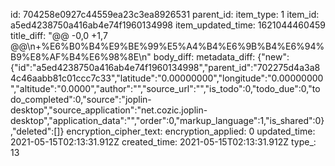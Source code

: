id: 704258e0927c44559ea23c3ea8926531
parent_id: 
item_type: 1
item_id: a5ed4238750a416ab4e74f1960134998
item_updated_time: 1621044460459
title_diff: "@@ -0,0 +1,7 @@\\n+%E6%B0%B4%E9%BE%99%E5%A4%B4%E6%9B%B4%E6%94%B9%E8%AF%B4%E6%98%8E\\n"
body_diff: 
metadata_diff: {"new":{"id":"a5ed4238750a416ab4e74f1960134998","parent_id":"702275d4a3a84c46aabb81c01ccc7c33","latitude":"0.00000000","longitude":"0.00000000","altitude":"0.0000","author":"","source_url":"","is_todo":0,"todo_due":0,"todo_completed":0,"source":"joplin-desktop","source_application":"net.cozic.joplin-desktop","application_data":"","order":0,"markup_language":1,"is_shared":0},"deleted":[]}
encryption_cipher_text: 
encryption_applied: 0
updated_time: 2021-05-15T02:13:31.912Z
created_time: 2021-05-15T02:13:31.912Z
type_: 13